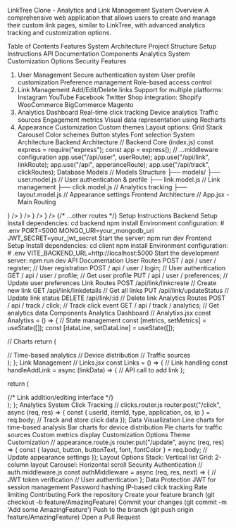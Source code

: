 LinkTree Clone - Analytics and Link Management System
Overview
A comprehensive web application that allows users to create and manage their custom link pages, similar to LinkTree, with advanced analytics tracking and customization options.

Table of Contents
Features
System Architecture
Project Structure
Setup Instructions
API Documentation
Components
Analytics System
Customization Options
Security
Features
1. User Management
Secure authentication system
User profile customization
Preference management
Role-based access control
2. Link Management
Add/Edit/Delete links
Support for multiple platforms:
Instagram
YouTube
Facebook
Twitter
Shop integration:
Shopify
WooCommerce
BigCommerce
Magento
3. Analytics Dashboard
Real-time click tracking
Device analytics
Traffic sources
Engagement metrics
Visual data representation using Recharts
4. Appearance Customization
Custom themes
Layout options:
Grid
Stack
Carousel
Color schemes
Button styles
Font selection
System Architecture
Backend Architecture
// Backend Core (index.js)
const express = require("express");
const app = express();
// ...middleware configuration
app.use("/api/user", userRoute);
app.use("/api/link", linkRoute);
app.use("/api", apperanceRoute);
app.use("/api/track", clickRoutes);
Database Models
// Models Structure
├── models/
    ├── user.model.js      // User authentication & profile
    ├── link.model.js      // Link management
    ├── click.model.js     // Analytics tracking
    ├── layout.model.js    // Appearance settings
Frontend Architecture
// App.jsx - Main Routing
<Routes>
  <Route path="/" element={<Dashboard />} />
  <Route path="/links" element={<Links />} />
  <Route path="/analytics" element={<Analytixs />} />
  <Route path="/appearance" element={<Appearence />} />
  {/* ...other routes */}
</Routes>
Setup Instructions
Backend Setup
Install dependencies:
cd backend
npm install
Environment configuration:
# .env
PORT=5000
MONGO_URI=your_mongodb_uri
JWT_SECRET=your_jwt_secret
Start the server:
npm run dev
Frontend Setup
Install dependencies:
cd client
npm install
Environment configuration:
# .env
VITE_BACKEND_URL=http://localhost:5000
Start the development server:
npm run dev
API Documentation
User Routes
POST / api / user / register; // User registration
POST / api / user / login; // User authentication
GET / api / user / profile; // Get user profile
PUT / api / user / preferences; // Update user preferences
Link Routes
POST /api/link/linkcreate   // Create new link
GET /api/link/linkdetails   // Get all links
PUT /api/link/updateStatus  // Update link status
DELETE /api/link/:id        // Delete link
Analytics Routes
POST / api / track / click; // Track click event
GET / api / track / analytics; // Get analytics data
Components
Analytics Dashboard
// Analytixs.jsx
const Analytixs = () => {
  // State management
  const [metrics, setMetrics] = useState([]);
  const [dataLine, setDataLine] = useState([]);

  // Charts
  return (
    <div className="analytics-dashboard">
      <LineChart /> // Time-based analytics
      <BarChart /> // Device distribution
      <PieChart /> // Traffic sources
    </div>
  );
};
Link Management
// Links.jsx
const Links = () => {
  // Link handling
  const handleAddLink = async (linkData) => {
    // API call to add link
  };

  return (
    <div className="link-manager">{/* Link addition/editing interface */}</div>
  );
};
Analytics System
Click Tracking
// clicks.router.js
router.post("/click", async (req, res) => {
  const { userId, itemId, type, application, os, ip } = req.body;
  // Track and store click data
});
Data Visualization
Line charts for time-based analysis
Bar charts for device distribution
Pie charts for traffic sources
Custom metrics display
Customization Options
Theme Customization
// appearance.route.js
router.put("/update", async (req, res) => {
  const { layout, button, buttonText, font, fontColor } = req.body;
  // Update appearance settings
});
Layout Options
Stack: Vertical list
Grid: 2-column layout
Carousel: Horizontal scroll
Security
Authentication
// auth.middleware.js
const authMiddleware = async (req, res, next) => {
  // JWT token verification
  // User authentication
};
Data Protection
JWT for session management
Password hashing
IP-based click tracking
Rate limiting
Contributing
Fork the repository
Create your feature branch (git checkout -b feature/AmazingFeature)
Commit your changes (git commit -m 'Add some AmazingFeature')
Push to the branch (git push origin feature/AmazingFeature)
Open a Pull Request
